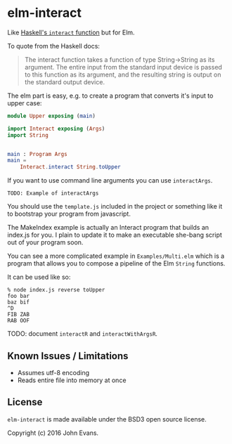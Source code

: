 # elm-interact

Like [Haskell's `interact` function](https://hackage.haskell.org/package/base-4.9.0.0/docs/Prelude.html#v:interact) but for Elm.

To quote from the Haskell docs:

> The interact function takes a function of type String->String as its
> argument. The entire input from the standard input device is passed to this
> function as its argument, and the resulting string is output on the standard
> output device.

The elm part is easy, e.g. to create a program that converts it's input to upper case:

```elm
module Upper exposing (main)

import Interact exposing (Args)
import String


main : Program Args
main =
    Interact.interact String.toUpper
```

If you want to use command line arguments you can use `interactArgs`.

    TODO: Example of interactArgs

You should use the `template.js` included in the project or something like it
to bootstrap your program from javascript.

The MakeIndex example is actually an Interact program that builds an index.js
for you.  I plain to update it to make an executable she-bang script out of your
program soon.

You can see a more complicated example in `Examples/Multi.elm` which is a program that
allows you to compose a pipeline of the Elm `String` functions.

It can be used like so:

    % node index.js reverse toUpper
    foo bar
    baz bif
    ^D
    FIB ZAB
    RAB OOF

TODO: document `interactR` and `interactWithArgsR`.

## Known Issues / Limitations

- Assumes utf-8 encoding
- Reads entire file into memory at once

## License

`elm-interact` is made available under the BSD3 open source license.

Copyright (c) 2016 John Evans.
